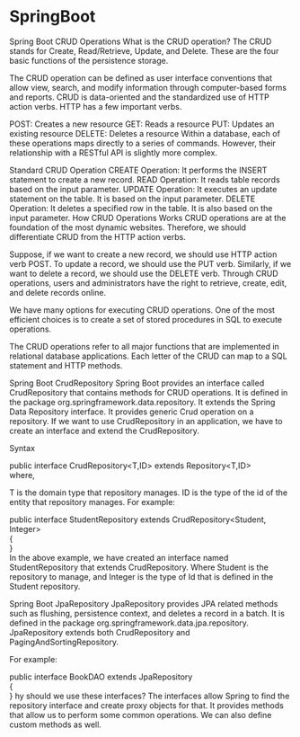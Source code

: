 # SpringBoot

Spring Boot CRUD Operations
What is the CRUD operation?
The CRUD stands for Create, Read/Retrieve, Update, and Delete. These are the four basic functions of the persistence storage.

The CRUD operation can be defined as user interface conventions that allow view, search, and modify information through computer-based forms and reports. CRUD is data-oriented and the standardized use of HTTP action verbs. HTTP has a few important verbs.

POST: Creates a new resource
GET: Reads a resource
PUT: Updates an existing resource
DELETE: Deletes a resource
Within a database, each of these operations maps directly to a series of commands. However, their relationship with a RESTful API is slightly more complex.

Standard CRUD Operation
CREATE Operation: It performs the INSERT statement to create a new record.
READ Operation: It reads table records based on the input parameter.
UPDATE Operation: It executes an update statement on the table. It is based on the input parameter.
DELETE Operation: It deletes a specified row in the table. It is also based on the input parameter.
How CRUD Operations Works
CRUD operations are at the foundation of the most dynamic websites. Therefore, we should differentiate CRUD from the HTTP action verbs.

Suppose, if we want to create a new record, we should use HTTP action verb POST. To update a record, we should use the PUT verb. Similarly, if we want to delete a record, we should use the DELETE verb. Through CRUD operations, users and administrators have the right to retrieve, create, edit, and delete records online.

We have many options for executing CRUD operations. One of the most efficient choices is to create a set of stored procedures in SQL to execute operations.

The CRUD operations refer to all major functions that are implemented in relational database applications. Each letter of the CRUD can map to a SQL statement and HTTP methods.

Spring Boot CrudRepository
Spring Boot provides an interface called CrudRepository that contains methods for CRUD operations. It is defined in the package org.springframework.data.repository. It extends the Spring Data Repository interface. It provides generic Crud operation on a repository. If we want to use CrudRepository in an application, we have to create an interface and extend the CrudRepository.

Syntax

public interface CrudRepository<T,ID> extends Repository<T,ID>  
where,

T is the domain type that repository manages.
ID is the type of the id of the entity that repository manages.
For example:

public interface StudentRepository extends CrudRepository<Student, Integer>  
{  
}  
In the above example, we have created an interface named StudentRepository that extends CrudRepository. Where Student is the repository to manage, and Integer is the type of Id that is defined in the Student repository.

Spring Boot JpaRepository
JpaRepository provides JPA related methods such as flushing, persistence context, and deletes a record in a batch. It is defined in the package org.springframework.data.jpa.repository. JpaRepository extends both CrudRepository and PagingAndSortingRepository.

For example:

public interface BookDAO extends JpaRepository   
{  
}  hy should we use these interfaces?
The interfaces allow Spring to find the repository interface and create proxy objects for that.
It provides methods that allow us to perform some common operations. We can also define custom methods as well.
